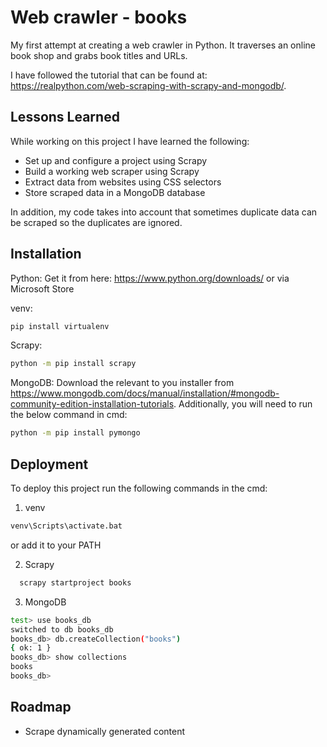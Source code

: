 
# Web crawler - books

My first attempt at creating a web crawler in Python. It traverses an online book shop and grabs book titles and URLs.

I have followed the tutorial that can be found at: https://realpython.com/web-scraping-with-scrapy-and-mongodb/.




## Lessons Learned
While working on this project I have learned the following:

- Set up and configure a project using Scrapy
- Build a working web scraper using Scrapy
- Extract data from websites using CSS selectors
- Store scraped data in a MongoDB database

In addition, my code takes into account that sometimes duplicate data can be scraped so the duplicates are ignored.
## Installation
Python: 
Get it from here: https://www.python.org/downloads/ or via Microsoft Store

venv:
```bash
pip install virtualenv
```

Scrapy: 
```bash
python -m pip install scrapy
```

MongoDB: 
Download the relevant to you installer from https://www.mongodb.com/docs/manual/installation/#mongodb-community-edition-installation-tutorials. Additionally, you will need to run the below command in cmd:
```bash
python -m pip install pymongo
```

## Deployment

To deploy this project run the following commands in the cmd:

1. venv
```bash
venv\Scripts\activate.bat
```
or add it to your PATH

2. Scrapy

```bash
  scrapy startproject books
```

3. MongoDB
```bash
test> use books_db
switched to db books_db
books_db> db.createCollection("books")
{ ok: 1 }
books_db> show collections
books
books_db>

```
## Roadmap

- Scrape dynamically generated content
